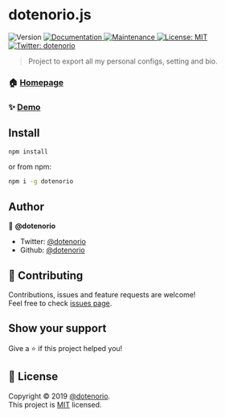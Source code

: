 <h1>dotenorio.js</h1>
<p>
  <img alt="Version" src="https://img.shields.io/badge/version-1.1.8-blue.svg?cacheSeconds=2592000" />
  <a href="https://github.com/dotenorio/dotenorio.js#readme" target="_blank">
    <img alt="Documentation" src="https://img.shields.io/badge/documentation-yes-brightgreen.svg" />
  </a>
  <a href="https://github.com/dotenorio/dotenorio.js/graphs/commit-activity" target="_blank">
    <img alt="Maintenance" src="https://img.shields.io/badge/Maintained%3F-yes-green.svg" />
  </a>
  <a href="https://github.com/dotenorio/dotenorio.js/blob/master/LICENSE" target="_blank">
    <img alt="License: MIT" src="https://img.shields.io/github/license/dotenorio/dotenorio.js" />
  </a>
  <a href="https://twitter.com/dotenorio" target="_blank">
    <img alt="Twitter: dotenorio" src="https://img.shields.io/twitter/follow/dotenorio.svg?style=social" />
  </a>
</p>

> Project to export all my personal configs, setting and bio.

### 🏠 [Homepage](https://github.com/dotenorio/dotenorio.js#readme)

### ✨ [Demo](https://www.npmjs.com/package/dotenorio)

## Install

```sh
npm install
```

or from npm:

```sh
npm i -g dotenorio
```

## Author

👤 **@dotenorio**

- Twitter: [@dotenorio](https://twitter.com/dotenorio)
- Github: [@dotenorio](https://github.com/dotenorio)

## 🤝 Contributing

Contributions, issues and feature requests are welcome!<br />Feel free to check [issues page](https://github.com/dotenorio/dotenorio.js/issues).

## Show your support

Give a ⭐️ if this project helped you!

## 📝 License

Copyright © 2019 [@dotenorio](https://github.com/dotenorio).<br />
This project is [MIT](https://github.com/dotenorio/dotenorio.js/blob/master/LICENSE) licensed.
